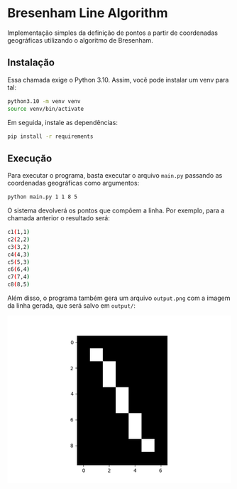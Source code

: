 # Bresenham Line Algorithm

Implementação simples da definição de pontos a partir de coordenadas geográficas utilizando o algoritmo de Bresenham.

## Instalação

Essa chamada exige o Python 3.10. Assim, você pode instalar um venv para tal:

```bash
python3.10 -m venv venv
source venv/bin/activate
```

Em seguida, instale as dependências:

```bash
pip install -r requirements
```

## Execução

Para executar o programa, basta executar o arquivo `main.py` passando as coordenadas geográficas como argumentos:

```bash
python main.py 1 1 8 5
```

O sistema devolverá os pontos que compõem a linha. Por exemplo, para a chamada anterior o resultado será:

```bash
c1(1,1)
c2(2,2)
c3(3,2)
c4(4,3)
c5(5,3)
c6(6,4)
c7(7,4)
c8(8,5)
```

Além disso, o programa também gera um arquivo `output.png` com a imagem da linha gerada, que será salvo em `output/`:

![output](output/output.example.png)
